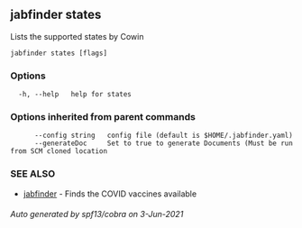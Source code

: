 ## jabfinder states

Lists the supported states by Cowin

```
jabfinder states [flags]
```

### Options

```
  -h, --help   help for states
```

### Options inherited from parent commands

```
      --config string   config file (default is $HOME/.jabfinder.yaml)
      --generateDoc     Set to true to generate Documents (Must be run from SCM cloned location
```

### SEE ALSO

* [jabfinder](jabfinder.md)	 - Finds the COVID vaccines available

###### Auto generated by spf13/cobra on 3-Jun-2021
